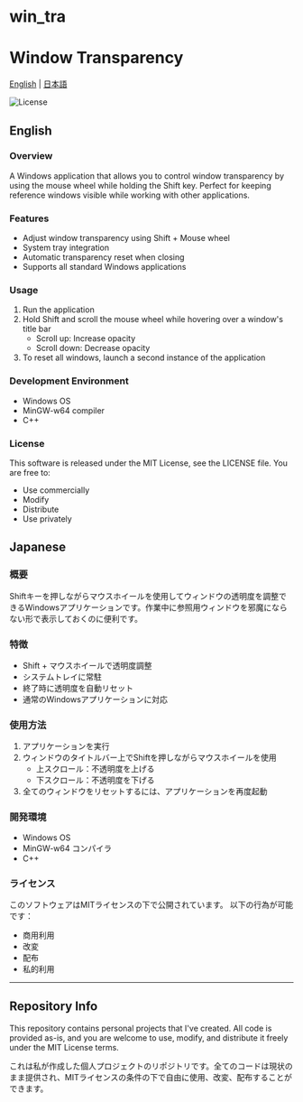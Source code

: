 # win_tra
# Window Transparency 

[English](#english) | [日本語](#japanese)

![License](https://img.shields.io/badge/license-MIT-blue.svg)

## English

### Overview
A Windows application that allows you to control window transparency by using the mouse wheel while holding the Shift key. Perfect for keeping reference windows visible while working with other applications.

### Features
- Adjust window transparency using Shift + Mouse wheel
- System tray integration
- Automatic transparency reset when closing
- Supports all standard Windows applications

### Usage
1. Run the application
2. Hold Shift and scroll the mouse wheel while hovering over a window's title bar
   - Scroll up: Increase opacity
   - Scroll down: Decrease opacity
3. To reset all windows, launch a second instance of the application

### Development Environment
- Windows OS
- MinGW-w64 compiler
- C++

### License
This software is released under the MIT License, see the LICENSE file.
You are free to:
- Use commercially
- Modify
- Distribute
- Use privately

## Japanese

### 概要
Shiftキーを押しながらマウスホイールを使用してウィンドウの透明度を調整できるWindowsアプリケーションです。作業中に参照用ウィンドウを邪魔にならない形で表示しておくのに便利です。

### 特徴
- Shift + マウスホイールで透明度調整
- システムトレイに常駐
- 終了時に透明度を自動リセット
- 通常のWindowsアプリケーションに対応

### 使用方法
1. アプリケーションを実行
2. ウィンドウのタイトルバー上でShiftを押しながらマウスホイールを使用
   - 上スクロール：不透明度を上げる
   - 下スクロール：不透明度を下げる
3. 全てのウィンドウをリセットするには、アプリケーションを再度起動

### 開発環境
- Windows OS
- MinGW-w64 コンパイラ
- C++

### ライセンス
このソフトウェアはMITライセンスの下で公開されています。
以下の行為が可能です：
- 商用利用
- 改変
- 配布
- 私的利用

---

## Repository Info
This repository contains personal projects that I've created. All code is provided as-is, and you are welcome to use, modify, and distribute it freely under the MIT License terms.

これは私が作成した個人プロジェクトのリポジトリです。全てのコードは現状のまま提供され、MITライセンスの条件の下で自由に使用、改変、配布することができます。
